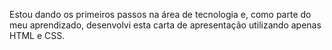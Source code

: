 Estou dando os primeiros passos na área de tecnologia e, como parte do meu aprendizado, desenvolvi esta carta de apresentação utilizando apenas HTML e CSS.
